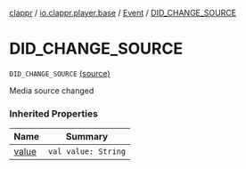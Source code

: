 [clappr](../../index.md) / [io.clappr.player.base](../index.md) / [Event](index.md) / [DID_CHANGE_SOURCE](.)

# DID_CHANGE_SOURCE

`DID_CHANGE_SOURCE` [(source)](https://github.com/clappr/clappr-android/tree/dev/clappr/src/main/kotlin/io/clappr/player/base/Events.kt#L41)

Media source changed

### Inherited Properties

| Name | Summary |
|---|---|
| [value](value.md) | `val value: String` |
